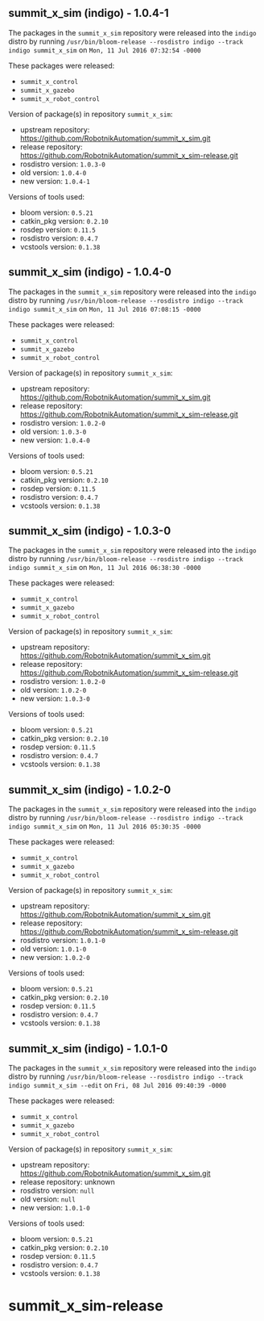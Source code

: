 ## summit_x_sim (indigo) - 1.0.4-1

The packages in the `summit_x_sim` repository were released into the `indigo` distro by running `/usr/bin/bloom-release --rosdistro indigo --track indigo summit_x_sim` on `Mon, 11 Jul 2016 07:32:54 -0000`

These packages were released:
- `summit_x_control`
- `summit_x_gazebo`
- `summit_x_robot_control`

Version of package(s) in repository `summit_x_sim`:

- upstream repository: https://github.com/RobotnikAutomation/summit_x_sim.git
- release repository: https://github.com/RobotnikAutomation/summit_x_sim-release.git
- rosdistro version: `1.0.3-0`
- old version: `1.0.4-0`
- new version: `1.0.4-1`

Versions of tools used:

- bloom version: `0.5.21`
- catkin_pkg version: `0.2.10`
- rosdep version: `0.11.5`
- rosdistro version: `0.4.7`
- vcstools version: `0.1.38`


## summit_x_sim (indigo) - 1.0.4-0

The packages in the `summit_x_sim` repository were released into the `indigo` distro by running `/usr/bin/bloom-release --rosdistro indigo --track indigo summit_x_sim` on `Mon, 11 Jul 2016 07:08:15 -0000`

These packages were released:
- `summit_x_control`
- `summit_x_gazebo`
- `summit_x_robot_control`

Version of package(s) in repository `summit_x_sim`:

- upstream repository: https://github.com/RobotnikAutomation/summit_x_sim.git
- release repository: https://github.com/RobotnikAutomation/summit_x_sim-release.git
- rosdistro version: `1.0.2-0`
- old version: `1.0.3-0`
- new version: `1.0.4-0`

Versions of tools used:

- bloom version: `0.5.21`
- catkin_pkg version: `0.2.10`
- rosdep version: `0.11.5`
- rosdistro version: `0.4.7`
- vcstools version: `0.1.38`


## summit_x_sim (indigo) - 1.0.3-0

The packages in the `summit_x_sim` repository were released into the `indigo` distro by running `/usr/bin/bloom-release --rosdistro indigo --track indigo summit_x_sim` on `Mon, 11 Jul 2016 06:38:30 -0000`

These packages were released:
- `summit_x_control`
- `summit_x_gazebo`
- `summit_x_robot_control`

Version of package(s) in repository `summit_x_sim`:

- upstream repository: https://github.com/RobotnikAutomation/summit_x_sim.git
- release repository: https://github.com/RobotnikAutomation/summit_x_sim-release.git
- rosdistro version: `1.0.2-0`
- old version: `1.0.2-0`
- new version: `1.0.3-0`

Versions of tools used:

- bloom version: `0.5.21`
- catkin_pkg version: `0.2.10`
- rosdep version: `0.11.5`
- rosdistro version: `0.4.7`
- vcstools version: `0.1.38`


## summit_x_sim (indigo) - 1.0.2-0

The packages in the `summit_x_sim` repository were released into the `indigo` distro by running `/usr/bin/bloom-release --rosdistro indigo --track indigo summit_x_sim` on `Mon, 11 Jul 2016 05:30:35 -0000`

These packages were released:
- `summit_x_control`
- `summit_x_gazebo`
- `summit_x_robot_control`

Version of package(s) in repository `summit_x_sim`:

- upstream repository: https://github.com/RobotnikAutomation/summit_x_sim.git
- release repository: https://github.com/RobotnikAutomation/summit_x_sim-release.git
- rosdistro version: `1.0.1-0`
- old version: `1.0.1-0`
- new version: `1.0.2-0`

Versions of tools used:

- bloom version: `0.5.21`
- catkin_pkg version: `0.2.10`
- rosdep version: `0.11.5`
- rosdistro version: `0.4.7`
- vcstools version: `0.1.38`


## summit_x_sim (indigo) - 1.0.1-0

The packages in the `summit_x_sim` repository were released into the `indigo` distro by running `/usr/bin/bloom-release --rosdistro indigo --track indigo summit_x_sim --edit` on `Fri, 08 Jul 2016 09:40:39 -0000`

These packages were released:
- `summit_x_control`
- `summit_x_gazebo`
- `summit_x_robot_control`

Version of package(s) in repository `summit_x_sim`:

- upstream repository: https://github.com/RobotnikAutomation/summit_x_sim.git
- release repository: unknown
- rosdistro version: `null`
- old version: `null`
- new version: `1.0.1-0`

Versions of tools used:

- bloom version: `0.5.21`
- catkin_pkg version: `0.2.10`
- rosdep version: `0.11.5`
- rosdistro version: `0.4.7`
- vcstools version: `0.1.38`


# summit_x_sim-release